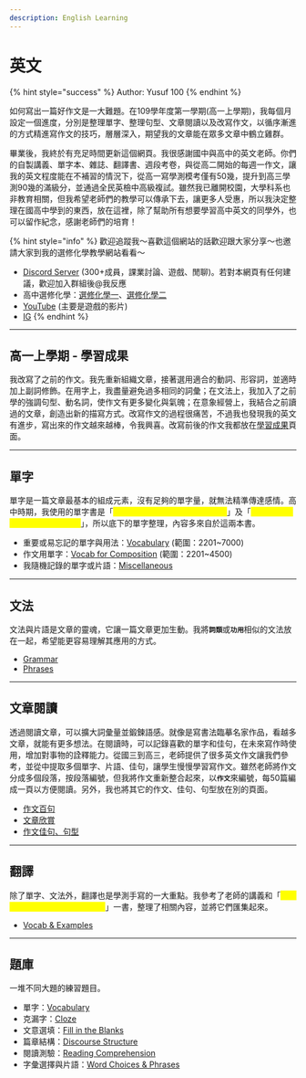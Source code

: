 ```yaml
---
description: English Learning
---
```


# 英文

{% hint style="success" %}
Author: Yusuf 100
{% endhint %}

如何寫出一篇好作文是一大難題。在109學年度第一學期(高一上學期)，我每個月設定一個進度，分別是整理單字、整理句型、文章閱讀以及改寫作文，以循序漸進的方式精進寫作文的技巧，層層深入，期望我的文章能在眾多文章中鶴立雞群。

畢業後，我終於有充足時間更新這個網頁。我很感謝國中與高中的英文老師。你們的自製講義、單字本、雜誌、翻譯書、週段考卷，與從高二開始的每週一作文，讓我的英文程度能在不補習的情況下，從高一寫學測模考僅有50幾，提升到高三學測90幾的滿級分，並通過全民英檢中高級複試。雖然我已離開校園，大學科系也非教育相關，但我希望老師們的教學可以傳承下去，讓更多人受惠，所以我決定整理在國高中學到的東西，放在這裡，除了幫助所有想要學習高中英文的同學外，也可以留作紀念，感謝老師們的培育！

{% hint style="info" %}
歡迎追蹤我～喜歡這個網站的話歡迎跟大家分享～也邀請大家到我的選修化學教學網站看看～

* [Discord Server](https://discord.gg/nDbebSB7s9) (300+成員，課業討論、遊戲、閒聊)。若對本網頁有任何建議，歡迎加入群組後@我反應
* 高中選修化學：[選修化學一](https://hackmd.io/@Yusuf100/chemistry-1)、[選修化學二](https://hackmd.io/@Yusuf100/chemistry-2)
* [YouTube](https://youtube.com/@yusuf-dh8lu?si=rCLEk4uLwtcalpyp) (主要是遊戲的影片)
* [IG](https://www.instagram.com/yusuf._.100?igsh=MTJlaWQ5ZnpqOW5mcA%3D%3D\&utm_source=qr)
{% endhint %}

***

## 高一上學期 - 學習成果

我改寫了之前的作文。我先重新組織文章，接著選用適合的動詞、形容詞，並適時加上副詞修飾。在用字上，我盡量避免過多相同的詞彙；在文法上，我加入了之前學的強調句型、動名詞，使作文有更多變化與氣魄；在意象經營上，我結合之前讀過的文章，創造出新的描寫方式。改寫作文的過程很痛苦，不過我也發現我的英文有進步，寫出來的作文越來越棒，令我興喜。改寫前後的作文我都放在[學習成果](xue-xi-cheng-guo.md)頁面。

***

## 單字

單字是一篇文章最基本的組成元素，沒有足夠的單字量，就無法精準傳達感情。高中時期，我使用的單字書是「<mark style="color:yellow;">晟景 英文字彙 中級 2201\~4500</mark>」及「<mark style="color:yellow;">晟景 英文字彙 高級 4501\~7000</mark>」，所以底下的單字整理，內容多來自於這兩本書。

* 重要或易忘記的單字與用法：[Vocabulary](vocabulary/vocabulary.md) (範圍：2201\~7000)
* 作文用單字：[Vocab for Composition](vocabulary/vocab-for-composition/) (範圍：2201\~4500)
* 我隨機記錄的單字或片語：[Miscellaneous](vocabulary/miscellaneous.md)

***

## 文法

文法與片語是文章的靈魂，它讓一篇文章更加生動。我&#x5C07;**`詞類`**&#x6216;**`功用`**&#x76F8;似的文法放在一起，希望能更容易理解其應用的方式。

* [Grammar](grammar/other-stuff.md)
* [Phrases](vocabulary/some-phrases.md)

***

## 文章閱讀

透過閱讀文章，可以擴大詞彙量並鍛鍊語感。就像是寫書法臨摹名家作品，看越多文章，就能有更多想法。在閱讀時，可以記錄喜歡的單字和佳句，在未來寫作時使用，增加對事物的詮釋能力。從國三到高三，老師提供了很多英文作文讓我們參考，並從中提取多個單字、片語、佳句，讓學生慢慢學習寫作文。雖然老師將作文分成多個段落，按段落編號，但我將作文重新整合起來，&#x4EE5;**`作文`**&#x4F86;編號，每50篇編成一頁以方便閱讀。另外，我也將其它的作文、佳句、句型放在別的頁面。

* [作文百句](composition/zuo-wen-bai-ju/)
* [文章欣賞](composition/wen-zhang-xin-shang.md)
* [作文佳句、句型](composition/zuo-wen-jia-ju-ju-xing.md)

***

## 翻譯

除了單字、文法外，翻譯也是學測手寫的一大重點。我參考了老師的講義和「<mark style="color:yellow;">翰林 贏家21世紀英文主題式翻譯</mark>」一書，整理了相關內容，並將它們匯集起來。

* [Vocab & Examples](translation/vocab-and-examples.md)

***

## 題庫

一堆不同大題的練習題目。

* 單字：[Vocabulary](question-pool/vocabulary.md)
* 克漏字：[Cloze](question-pool/cloze.md)
* 文意選填：[Fill in the Blanks](question-pool/fill-in-the-blanks.md)
* 篇章結構：[Discourse Structure](question-pool/discourse-structure.md)
* 閱讀測驗：[Reading Comprehension](question-pool/reading-comprehension.md)
* 字彙選擇與片語：[Word Choices & Phrases](question-pool/word-choices-and-phrases.md)
